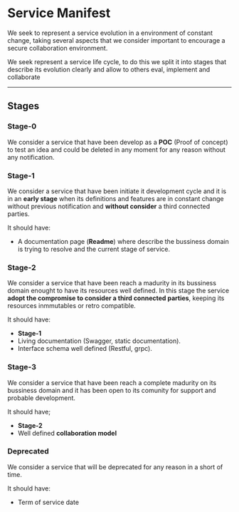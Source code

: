 # Service Manifest

We seek to represent a service evolution in a environment of constant change, taking several aspects
that we consider important to encourage a secure collaboration environment.

We seek represent a service life cycle, to do this we split it into stages that describe its evolution clearly and allow to others eval, implement and collaborate

---

## Stages

### Stage-0

We consider a service that have been develop as a **POC** (Proof of concept) to test an idea and could
be deleted in any moment for any reason without any notification.

### Stage-1

We consider a service that have been initiate it development cycle and it is in an **early stage** when its definitions and features are in
constant change without previous notification and **without consider** a third connected parties.

It should have:

- A documentation page (**Readme**) where describe the bussiness domain is trying to resolve and the current stage of service.

### Stage-2

We consider a service that have been reach a madurity in its bussiness domain enought to have its resources well defined.
In this stage the service **adopt the compromise to consider a third connected parties**, keeping its resources inmmutables or retro compatible.

It should have:

- **Stage-1**
- Living documentation (Swagger, static documentation).
- Interface schema well defined (Restful, grpc).

### Stage-3

We consider a service that have been reach a complete madurity on its bussiness domain and it has been open to its comunity for support
and probable development.

It should have;

- **Stage-2**
- Well defined **collaboration model**

### Deprecated

We consider a service that will be deprecated for any reason in a short of time.

It should have:

- Term of service date
